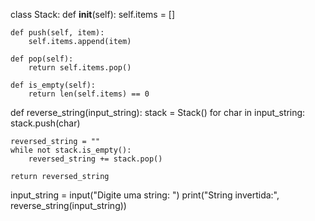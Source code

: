 class Stack:
    def __init__(self):
        self.items = []

    def push(self, item):
        self.items.append(item)

    def pop(self):
        return self.items.pop()

    def is_empty(self):
        return len(self.items) == 0

def reverse_string(input_string):
    stack = Stack()
    for char in input_string:
        stack.push(char)
    
    reversed_string = ""
    while not stack.is_empty():
        reversed_string += stack.pop()

    return reversed_string
input_string = input("Digite uma string: ")
print("String invertida:", reverse_string(input_string))
